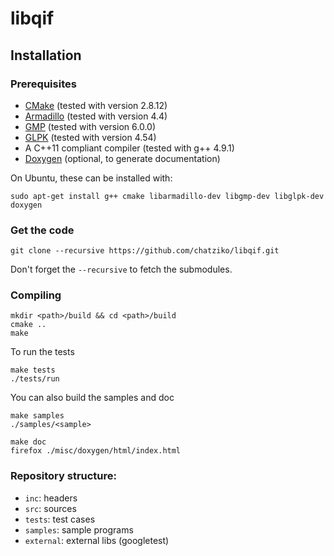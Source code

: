 # libqif

## Installation

### Prerequisites

* [CMake](http://www.cmake.org/) (tested with version 2.8.12)
* [Armadillo](http://arma.sourceforge.net/) (tested with version 4.4)
* [GMP](https://gmplib.org/) (tested with version 6.0.0)
* [GLPK](https://www.gnu.org/software/glpk/) (tested with version 4.54)
* A C++11 compliant compiler (tested with g++ 4.9.1)
* [Doxygen](http://www.stack.nl/~dimitri/doxygen/) (optional, to generate documentation)

On Ubuntu, these can be installed with:

    sudo apt-get install g++ cmake libarmadillo-dev libgmp-dev libglpk-dev doxygen

### Get the code

    git clone --recursive https://github.com/chatziko/libqif.git

Don't forget the `--recursive` to fetch the submodules.

### Compiling

    mkdir <path>/build && cd <path>/build
    cmake ..
    make

To run the tests

    make tests
    ./tests/run

You can also build the samples and doc

    make samples
    ./samples/<sample>

    make doc
    firefox ./misc/doxygen/html/index.html

### Repository structure: 

* `inc`: headers
* `src`: sources
* `tests`: test cases
* `samples`: sample programs
* `external`: external libs (googletest)

